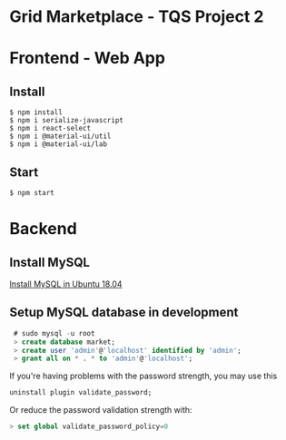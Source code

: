# Grid Marketplace - TQS Project 2

# Frontend - Web App
## Install
```
$ npm install
$ npm i serialize-javascript
$ npm i react-select
$ npm i @material-ui/util
$ npm i @material-ui/lab
```

## Start
```
$ npm start
```

# Backend
## Install MySQL
[Install MySQL in Ubuntu 18.04](https://www.digitalocean.com/community/tutorials/how-to-install-mysql-on-ubuntu-18-04)
## Setup MySQL database in development

```sql
 # sudo mysql -u root
 > create database market;
 > create user 'admin'@'localhost' identified by 'admin';
 > grant all on * . * to 'admin'@'localhost';
```

If you're having problems with the password strength, you may use this
```sql
uninstall plugin validate_password;
```
Or reduce the password validation strength with:
```sql
> set global validate_password_policy=0
```
